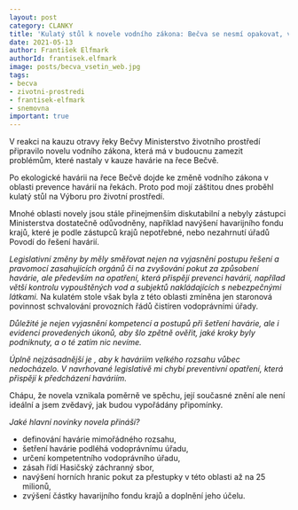 ```yaml
---
layout: post
category: CLANKY
title: 'Kulatý stůl k novele vodního zákona: Bečva se nesmí opakovat, v novele zákona chybí preventivní opatření, aby k velkým haváriím nedocházelo'
date: 2021-05-13
author: František Elfmark
authorId: frantisek.elfmark
image: posts/becva_vsetin_web.jpg
tags: 
- becva
- zivotni-prostredi
- frantisek-elfmark
- snemovna
important: true
---
```


V reakci na kauzu otravy řeky Bečvy Ministerstvo životního prostředí připravilo novelu vodního zákona, která má v budoucnu zamezit problémům, které nastaly v kauze havárie na řece Bečvě.

Po ekologické havárii na řece Bečvě dojde ke změně vodního zákona v oblasti prevence havárií na řekách. Proto pod mojí záštitou dnes proběhl kulatý stůl na Výboru pro životní prostředí.

Mnohé oblasti novely jsou stále přinejmenším diskutabilní a nebyly zástupci Ministerstva dostatečně odůvodněny, například navýšení havarijního fondu krajů, které je podle zástupců krajů nepotřebné, nebo nezahrnutí úřadů Povodí do řešení havárií.

*Legislativní změny by měly směřovat nejen na vyjasnění postupu řešení a pravomocí zasahujících orgánů či na zvyšování pokut za způsobení havárie, ale především na opatření, která přispějí prevenci havárií, napřílad větší kontrolu vypouštěných vod a subjektů nakládajících s nebezpečnými látkami.* Na kulatém stole však byla z této oblasti zmíněna jen staronová povinnost schvalování provozních řádů čistíren vodoprávními úřady.

*Důležité je nejen vyjasnění kompetencí a postupů při šetření havárie, ale i evidenci provedených úkonů, aby šlo zpětně ověřit, jaké kroky byly podniknuty, a o té zatím nic nevíme.*

*Úplně nejzásadnější je , aby k haváriím velkého rozsahu vůbec nedocházelo. V navrhované legislativě mi chybí preventivní opatření, která přispějí k předcházení haváriím.* 

Chápu, že novela vznikala poměrně ve spěchu, její současné znění ale není ideální a jsem zvědavý, jak budou vypořádány připomínky. 


*Jaké hlavní novinky novela přináší?*
* definování havárie mimořádného rozsahu,
* šetření havárie podléhá vodoprávnímu úřadu,
* určení kompetentního vodoprávního úřadu,
* zásah řídí Hasičský záchranný sbor,
* navýšení horních hranic pokut za přestupky v této oblasti až na 25 milionů,
* zvýšení částky havarijního fondu krajů a doplnění jeho účelu.

